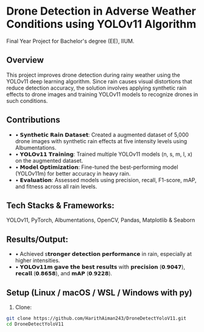 # Drone Detection in Adverse Weather Conditions using YOLOv11 Algorithm

Final Year Project for Bachelor's degree (EE), IIUM.

## Overview
This project improves drone detection during rainy weather using the YOLOv11 deep learning algorithm. Since rain causes visual distortions that reduce detection accuracy, the solution involves applying synthetic rain effects to drone images and training YOLOv11 models to recognize drones in such conditions.

## Contributions
- • 𝗦𝘆𝗻𝘁𝗵𝗲𝘁𝗶𝗰 𝗥𝗮𝗶𝗻 𝗗𝗮𝘁𝗮𝘀𝗲𝘁: Created a augmented dataset of 5,000 drone images with synthetic rain effects at five intensity levels using Albumentations.
- • 𝗬𝗢𝗟𝗢𝘃𝟭𝟭 𝗧𝗿𝗮𝗶𝗻𝗶𝗻𝗴: Trained multiple YOLOv11 models (n, s, m, l, x) on the augmented dataset.
- • 𝗠𝗼𝗱𝗲𝗹 𝗢𝗽𝘁𝗶𝗺𝗶𝘇𝗮𝘁𝗶𝗼𝗻: Fine-tuned the best-performing model (YOLOv11m) for better accuracy in heavy rain.
- • 𝗘𝘃𝗮𝗹𝘂𝗮𝘁𝗶𝗼𝗻: Assessed models using precision, recall, F1-score, mAP, and fitness across all rain levels.
 
## Tech Stacks & Frameworks:
YOLOv11, PyTorch, Albumentations, OpenCV, Pandas, Matplotlib & Seaborn

## Results/Output:
- • Achieved s𝘁𝗿𝗼𝗻𝗴𝗲𝗿 𝗱𝗲𝘁𝗲𝗰𝘁𝗶𝗼𝗻 𝗽𝗲𝗿𝗳𝗼𝗿𝗺𝗮𝗻𝗰𝗲 in rain, especially at higher intensities.
- • 𝗬𝗢𝗟𝗢𝘃𝟭𝟭𝗺 𝗴𝗮𝘃𝗲 𝘁𝗵𝗲 𝗯𝗲𝘀𝘁 𝗿𝗲𝘀𝘂𝗹𝘁𝘀 with 𝗽𝗿𝗲𝗰𝗶𝘀𝗶𝗼𝗻 (𝟬.𝟵𝟬𝟰𝟳), 𝗿𝗲𝗰𝗮𝗹𝗹 (𝟬.𝟴𝟲𝟱𝟴), and 𝗺𝗔𝗣 (𝟬.𝟵𝟮𝟮𝟴).
 
## Setup (Linux / macOS / WSL / Windows with py)
1. Clone:
```bash
git clone https://github.com/HarithAiman243/DroneDetectYoloV11.git
cd DroneDetectYoloV11
